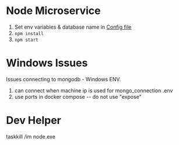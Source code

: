 # Node Microservice

1. Set env variables & database name in [Config file](src/config/index.ts)
2. `npm install`
3. `npm start`

# Windows Issues
Issues connecting to mongodb - Windows ENV. 
1. can connect when machine ip is used for mongo_connection .env
2. use ports in docker compose -- do not use "expose"

# Dev Helper
taskkill /im node.exe